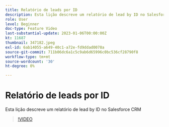 ```yaml
---
title: Relatório de leads por ID
description: Esta lição descreve um relatório de lead by ID no Salesforce CRM
role: User
level: Beginner
doc-type: Feature Video
last-substantial-update: 2023-01-06T00:00:00Z
kt: 11687
thumbnail: 347182.jpeg
exl-id: 6ab14055-a649-40c1-a72e-fd9ddad0078a
source-git-commit: 711b06dc6a1c5c9ab6d65996c0bc536cf28790f8
workflow-type: tm+mt
source-wordcount: '30'
ht-degree: 0%

---
```


# Relatório de leads por ID

Esta lição descreve um relatório de lead by ID no Salesforce CRM

>[!VIDEO](https://video.tv.adobe.com/v/347182/?quality=12&learn=on)
